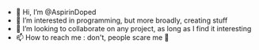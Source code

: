 - 👋 Hi, I’m @AspirinDoped
- 🌱 I’m interested in programming, but more broadly, creating stuff
- 💞️ I’m looking to collaborate on any project, as long as I find it interesting
- 📫 How to reach me : don't, people scare me 👀
